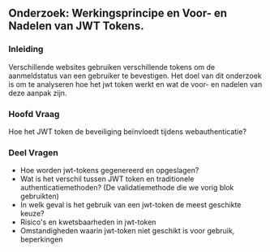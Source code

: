 ## Onderzoek: Werkingsprincipe en Voor- en Nadelen van JWT Tokens.

### Inleiding

Verschillende websites gebruiken verschillende tokens om de aanmeldstatus van een gebruiker te bevestigen. Het doel van dit onderzoek is om te analyseren hoe het jwt token werkt en wat de voor- en nadelen van deze aanpak zijn.

### Hoofd Vraag

Hoe het JWT token de beveiliging beïnvloedt tijdens webauthenticatie?

### Deel Vragen

- Hoe worden jwt-tokens gegenereerd en opgeslagen?
- Wat is het verschil tussen JWT token en traditionele authenticatiemethoden? (De validatiemethode die we vorig blok gebruikten)
- In welk geval is het gebruik van een jwt-token de meest geschikte keuze?
- Risico's en kwetsbaarheden in jwt-token
- Omstandigheden waarin jwt-token niet geschikt is voor gebruik, beperkingen